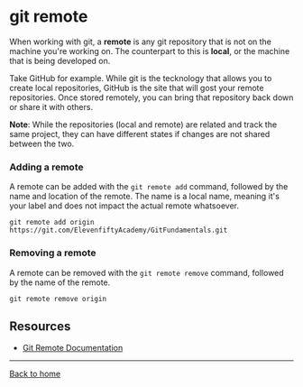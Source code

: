 # git remote

When working with git, a **remote** is any git repository that is not on the machine you're working on. The counterpart to this is **local**, or the machine that is being developed on.

Take GitHub for example. While git is the tecknology that allows you to create local repositories, GitHub is the site that will gost your remote repositories. Once stored remotely, you can bring that repository back down or share it with others.

**Note**: While the repositories (local and remote) are related and track the same project, they can have different states if changes are not shared between the two.

### Adding a remote

A remote can be added with the `git remote add` command, followed by the name and location of the remote.
The name is a local name, meaning it's your label and does not impact the actual remote whatsoever. 

```
git remote add origin https://git.com/ElevenfiftyAcademy/GitFundamentals.git
```
### Removing a remote

A remote can be removed with the `git remote remove` command, followed by the name of the remote.

```
git remote remove origin
```

## Resources

- [Git Remote Documentation](https://git-scm.com/docs/git-remote)

---

[Back to home](../README.md)
